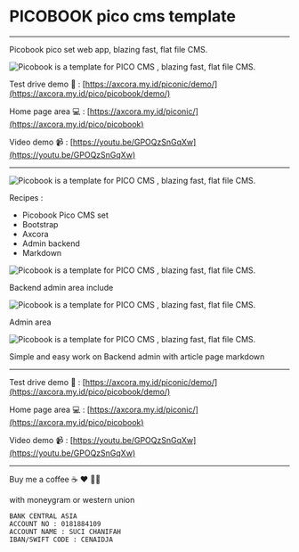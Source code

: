 # PICOBOOK pico cms template

------------------------

Picobook pico set web app, blazing fast, flat file CMS.

![Picobook is a template for PICO CMS , blazing fast, flat file CMS.](https://blogger.googleusercontent.com/img/b/R29vZ2xl/AVvXsEiSyL5cpI4Fvv9ql1gPg7k2M-MHA8qLprGC4mqXf2Qel4C8c-0jOHYfmnlfQVUDrfB9VOLNLgrQ3gwuj5OQLJMK3ubS2puCmksbmLBqJhX_P8ECo0ieAaAT9EUR93taXtGhM2xaxcQUo1748MjnnhHI9NInYZmrbD4_G5u-QsA1KeqgBr7xeb0fm1remw/s1349/pico%20cms%20template%20themes%20free%20download%20flatfile%20cms%20website%20(1).png)

Test drive demo 🚀 : [https://axcora.my.id/piconic/demo/](https://axcora.my.id/pico/picobook/demo/)

Home page area 💻 : [https://axcora.my.id/piconic/](https://axcora.my.id/pico/picobook)

Video demo 📹 : [https://youtu.be/GPOQzSnGqXw](https://youtu.be/GPOQzSnGqXw)


---------------------------------

![Picobook is a template for PICO CMS , blazing fast, flat file CMS.](https://blogger.googleusercontent.com/img/b/R29vZ2xl/AVvXsEi0B1o8vJ83fd4rP5PVbn8hf9vCTPGLQ95do_5_ODUG7K_7P6kuQff27-oOdJXB8ZO3t1lXeI3rUru87pX6SrZjPdQXgArawfD4NuCsG_4t4tJBS-t5AVU0-Tq32on0aBN5piAJXTYNFqxAV__vYETjywWtEn_5EHi4Hx7L9Jszsv1fxQWqvDLbWfEEFQ/s1348/pico%20cms%20template%20themes%20free%20download%20flatfile%20cms%20website%20(3).png)

Recipes : 
+ Picobook Pico CMS set
+ Bootstrap
+ Axcora
+ Admin backend
+ Markdown
 

![Picobook is a template for PICO CMS , blazing fast, flat file CMS.](https://blogger.googleusercontent.com/img/b/R29vZ2xl/AVvXsEiSyL5cpI4Fvv9ql1gPg7k2M-MHA8qLprGC4mqXf2Qel4C8c-0jOHYfmnlfQVUDrfB9VOLNLgrQ3gwuj5OQLJMK3ubS2puCmksbmLBqJhX_P8ECo0ieAaAT9EUR93taXtGhM2xaxcQUo1748MjnnhHI9NInYZmrbD4_G5u-QsA1KeqgBr7xeb0fm1remw/s1349/pico%20cms%20template%20themes%20free%20download%20flatfile%20cms%20website%20(1).png)


Backend admin area include

![Picobook is a template for PICO CMS , blazing fast, flat file CMS.](https://blogger.googleusercontent.com/img/b/R29vZ2xl/AVvXsEiuHm6GK79OejgN9rEmSyFpZlHU85bD5NcUgyjFIWgd5SpoQJCD_Tdk4RsOIHR0jrlKnw22yUs-42C2iXxp041AHZxBT8_e7JpVbGqjrnZ-nH5lGGfM2_P9kcY4TzjXT-n84fRye5lVjbSyMoF5Cnej7T1yFVmbq2uxbuJ7al3sv03i2rrmkklbGLKcfw/s1366/pico%20cms%20template%20themes%20free%20download%20flatfile%20cms%20website%20(4).png)

Admin area


![Picobook is a template for PICO CMS , blazing fast, flat file CMS.](https://blogger.googleusercontent.com/img/b/R29vZ2xl/AVvXsEjhy6hkZVPrWyKNp1MpdxujJKQ1WSDNbwCarjvinDkZJ7TR89KiCH92A15LNBLAhdiDw8x9CSkYW4KbJ5krA48fD0HwO8zL--5rMcRQZcdFuxLdfiUX7hJQdrNC7Gqz8ESjn5oJG8Xo0tiotp7pd4W7_VZJf4m58EyqJ-Xke_ZB44J_VQf1qEU2iaxv-g/s1366/Screenshot%202022-03-22%20at%2011-40-33%20Piconic%20Admin.png)

Simple and easy work on Backend admin with article page markdown


--------------------------------------

Test drive demo 🚀 : [https://axcora.my.id/piconic/demo/](https://axcora.my.id/pico/picobook/demo/)

Home page area 💻 : [https://axcora.my.id/piconic/](https://axcora.my.id/pico/picobook)

Video demo 📹 : [https://youtu.be/GPOQzSnGqXw](https://youtu.be/GPOQzSnGqXw)


--------------------------------------


Buy me a coffee ☕️ ❤️ ✌🏻

with moneygram or western union

    BANK CENTRAL ASIA
    ACCOUNT NO : 0181884109
    ACCOUNT NAME : SUCI CHANIFAH
    IBAN/SWIFT CODE : CENAIDJA

